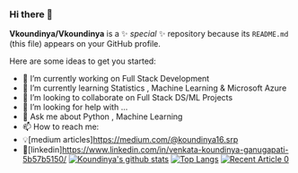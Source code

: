 ### Hi there 👋


**Vkoundinya/Vkoundinya** is a ✨ _special_ ✨ repository because its `README.md` (this file) appears on your GitHub profile.

Here are some ideas to get you started:

- 🔭 I’m currently working on Full Stack Development 
- 🌱 I’m currently learning Statistics , Machine Learning & Microsoft Azure
- 👯 I’m looking to collaborate on Full Stack DS/ML Projects
- 🤔 I’m looking for help with ...
- 💬 Ask me about Python , Machine Learning 
- 📫 How to reach me:
- 💡[medium articles]https://medium.com/@koundinya16.srp
- 🏢[linkedin]https://www.linkedin.com/in/venkata-koundinya-ganugapati-5b57b5150/
[![Koundinya's github stats](https://github-readme-stats.vercel.app/api?username=Vkoundinya&count_private=true&show_icons=true&theme=radical&hide_rank=false)](https://github.com/anuraghazra/github-readme-stats)
[![Top Langs](https://github-readme-stats.vercel.app/api/top-langs/?username=Vkoundinya)](https://github.com/anuraghazra/github-readme-stats)
<a target="_blank" href="https://github-readme-medium-recent-article.vercel.app/medium/@khuyentran1476/0"><img src="https://github-readme-medium-recent-article.vercel.app/medium/@koundinya16.srp/0" alt="Recent Article 0">

